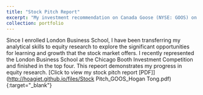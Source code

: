 ```yaml
---
title: "Stock Pitch Report"
excerpt: "My investment recommendation on Canada Goose (NYSE: GOOS) on Dec 31, 2020. <br/><img src='/images/stock pitch image.png' style='zoom:65%'>"
collection: portfolio
---
```


Since I enrolled London Business School, I have been transferring my analytical skills to equity research to explore the significant opportunities for learning and growth that the stock market offers. I recently represented the London Business School at the Chicago Booth Investment Competition and finished in the top four. This repeort demonstrates my progress in equity research.
[Click to view my stock pitch report [PDF]](http://hoagiet.github.io/files/Stock Pitch_GOOS_Hogan Tong.pdf){:target="_blank"}
